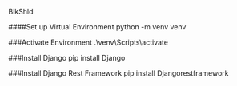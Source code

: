 BlkShld

####Set up Virtual Environment
    python -m venv venv

###Activate Environment
    .\venv\Scripts\activate

###Install Django
    pip install Django

###Install Django Rest Framework
    pip install Djangorestframework